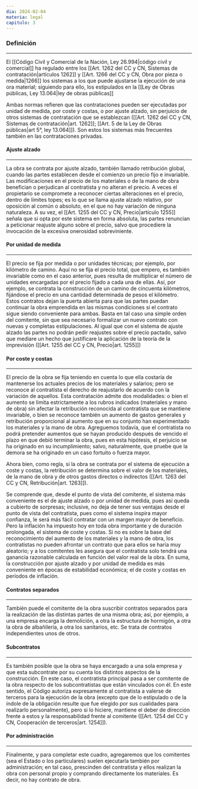 ```yaml
---
dia: 2024-02-04
materia: legal
capitulo: 3
---
```

### Definición
---
El [[Código Civil y Comercial de la Nación, Ley 26.994|código civil y comercial]] ha regulado entre los [[Art. 1262 del CC y CN, Sistemas de contratación|artículos 1262]] y [[Art. 1266 del CC y CN, Obra por pieza o medida|1266]] los sistemas a los que puede ajustarse la ejecución de una ora material; siguiendo para ello, los estipulados en la [[Ley de Obras públicas, Ley 13.064|ley de obras públicas]]

Ambas normas refieren que las contrataciones pueden ser ejecutadas por unidad de medida, por coste y costas, o por ajuste alzado, sin perjuicio de otros sistemas de contratación que se establezcan ([[Art. 1262 del CC y CN, Sistemas de contratación|art. 1262]]; [[Art. 5 de la Ley de Obras públicas|art 5°, ley 13.064]]). Son estos los sistemas más frecuentes también en las contrataciones privadas.

#### Ajuste alzado
---
La obra se contrata por ajuste alzado, también llamado retribución global, cuando las partes establecen desde el comienzo un precio fijo e invariable. Las modificaciones en el precio de los materiales o de la mano de obra benefician o perjudican al contratista y no alteran el precio. A veces el propietario se compromete a reconocer ciertas alteraciones en el precio, dentro de límites topes; es lo que se llama ajuste alzado relativo, por oposición al común o absoluto, en el que no hay variación de ninguna naturaleza. A su vez, el [[Art. 1255 del CC y CN, Precio|artículo 1255]] señala que si opta por este sistema en forma absoluta, las partes renuncian a peticionar reajuste alguno sobre el precio, salvo que procediere la invocación de la excesiva onerosidad sobreviniente.

#### Por unidad de medida
---
El precio se fija por medida o por unidades técnicas; por ejemplo, por kilómetro de camino. Aquí no se fija el precio total, que empero, es también invariable como en el caso anterior, pues resulta de multiplicar el número de unidades encargadas por el precio fijado a cada una de ellas. Así, por ejemplo, se contrata la construcción de un camino de cincuenta kilómetros, fijándose el precio en una cantidad determinada de pesos el kilómetro. Estos contratos dejan la puerta abierta para que las partes puedan continuar la obra emprendida en las mismas condiciones si el contrato sigue siendo conveniente para ambas. Basta en tal caso una simple orden del comitente, sin que sea necesario formalizar un nuevo contrato con nuevas y completas estipulaciones. Al igual que con el sistema de ajuste alzado las partes no podrán pedir reajustes sobre el precio pactado, salvo que mediare un hecho que justificare la aplicación de la teoría de la imprevisión ([[Art. 1255 del CC y CN, Precio|art. 1255]])

#### Por coste y costas
---
El precio de la obra se fija teniendo en cuenta lo que ella costaría de mantenerse los actuales precios de los materiales y salarios; pero se reconoce al contratista el derecho de reajustarlo de acuerdo con la variación de aquellos. Esta contratación admite dos modalidades: o bien el aumento se limita estrictamente a los rubros indicados (materiales y mano de obra) sin afectar la retribución reconocida al contratista que se mantiene invariable, o bien se reconoce también un aumento de gastos generales y retribución proporcional al aumento que en su conjunto han experimentado los materiales y la mano de obra. Agreguemos todavía, que el contratista no podrá pretender aumentos que se hayan producido después de vencido el plazo en que debió terminar la obra, pues en esta hipótesis, el perjuicio se ha originado en su incumplimiento; salvo, naturalmente, que pruebe que la demora se ha originado en un caso fortuito o fuerza mayor.

Ahora bien, como regla, si la obra se contrata por el sistema de ejecución a coste y costas, la retribución se determina sobre el valor de los materiales, de la mano de obra y de otros gastos directos o indirectos ([[Art. 1263 del CC y CN, Retribución|art. 1263]]).

Se comprende que, desde el punto de vista del comitente, el sistema más conveniente es el de ajuste alzado o por unidad de medida, pues así queda a cubierto de sorpresas; inclusive, no deja de tener sus ventajas desde el punto de vista del contratista, pues como el sistema inspira mayor confianza, le será más fácil contratar con un margen mayor de beneficio. Pero la inflación ha impuesto hoy en toda obra importante y de duración prolongada, el sistema de coste y costas. Si no es sobre la base del reconocimiento del aumento de los materiales y la mano de obra, los contratistas no pueden afrontar un contrato que para ellos se haría muy aleatorio; y a los comitentes les asegura que el contratista solo tendrá una ganancia razonable calculada en función del valor real de la obra. En suma, la construcción por ajuste alzado y por unidad de medida es más conveniente en épocas de estabilidad económica; el de coste y costas en períodos de inflación.

#### Contratos separados
---
También puede el comitente de la obra suscribir contratos separados para la realización de las distintas partes de una misma obra; así, por ejemplo, a una empresa encarga la demolición, a otra la estructura de hormigón, a otra la obra de albañilería, a otra los sanitarios, etc. Se trata de contratos independientes unos de otros.

#### Subcontratos
---
Es también posible que la obra se haya encargado a una sola empresa y que esta subcontrate por su cuenta los distintos aspectos de la construcción. En este caso, el contratista principal pasa a ser comitente de la obra respecto de los subcontratistas que están vinculados con él. En este sentido, el Código autoriza expresamente al contratista a valerse de terceros para la ejecución de la obra (excepto que de lo estipulado o de la índole de la obligación resulte que fue elegido por sus cualidades para realizarlo personalmente), pero si lo hiciere, mantiene el deber de dirección frente a estos y la responsabilidad frente al comitente ([[Art. 1254 del CC y CN, Cooperación de terceros|art. 1254]]).

#### Por administración
---
Finalmente, y para completar este cuadro, agregaremos que los comitentes (sea el Estado o los particulares) suelen ejecutarla también por administración; en tal caso, prescinden del contratista y ellos realizan la obra con personal propio y comprando directamente los materiales. Es decir, no hay contrato de obra.
